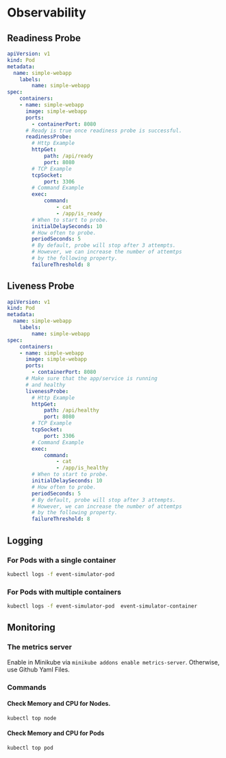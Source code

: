 # Observability

## Readiness Probe

```yaml
apiVersion: v1
kind: Pod
metadata:
  name: simple-webapp
    labels:
    	name: simple-webapp
spec:
    containers:
    - name: simple-webapp
      image: simple-webapp
      ports:
        - containerPort: 8080
      # Ready is true once readiness probe is successful.
      readinessProbe:
        # Http Example
        httpGet:
            path: /api/ready
            port: 8080
        # TCP Example
        tcpSocket:
            port: 3306 
        # Command Example
        exec:
            command:
                - cat
                - /app/is_ready
        # When to start to probe.
        initialDelaySeconds: 10
        # How often to probe.
        periodSeconds: 5
        # By default, probe will stop after 3 attempts. 
        # However, we can increase the number of attemtps
        # by the following property.
        failureThreshold: 8
```

## Liveness Probe

```yaml
apiVersion: v1
kind: Pod
metadata:
  name: simple-webapp
    labels:
    	name: simple-webapp
spec:
    containers:
    - name: simple-webapp
      image: simple-webapp
      ports:
        - containerPort: 8080
      # Make sure that the app/service is running 
      # and healthy
      livenessProbe:
        # Http Example
        httpGet:
            path: /api/healthy
            port: 8080
        # TCP Example
        tcpSocket:
            port: 3306 
        # Command Example
        exec:
            command:
                - cat
                - /app/is_healthy
        # When to start to probe.
        initialDelaySeconds: 10
        # How often to probe.
        periodSeconds: 5
        # By default, probe will stop after 3 attempts. 
        # However, we can increase the number of attemtps
        # by the following property.
        failureThreshold: 8
```

## Logging

### For Pods with a single container

```sh
kubectl logs -f event-simulator-pod
```

### For Pods with multiple containers

```sh
kubectl logs -f event-simulator-pod  event-simulator-container
```

## Monitoring

### The metrics server

Enable in Minikube via `minikube addons enable metrics-server`. Otherwise, use Github Yaml Files.

### Commands

#### Check Memory and CPU for Nodes.

```
kubectl top node
```

#### Check Memory and CPU for Pods

```
kubectl top pod
```

